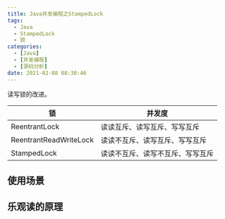 ```yaml
---
title: Java并发编程之StampedLock
tags:
  - Java
  - StampedLock
  - 锁
categories:
  - [Java]
  - [并发编程]
  - [源码分析]
date: 2021-02-08 08:30:46
---
```

读写锁的改进。

| 锁 | 并发度 |
|----|--------|
|  ReentrantLock  |    读读互斥、读写互斥、写写互斥    |
|  ReentrantReadWriteLock  |   读读不互斥、读写互斥、写写互斥     |
|  StampedLock  |    读读不互斥、读写不互斥、写写互斥    |
<!--more-->

## 使用场景

## 乐观读的原理


